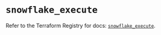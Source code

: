 # `snowflake_execute`

Refer to the Terraform Registry for docs: [`snowflake_execute`](https://registry.terraform.io/providers/snowflakedb/snowflake/2.1.0/docs/resources/execute).
